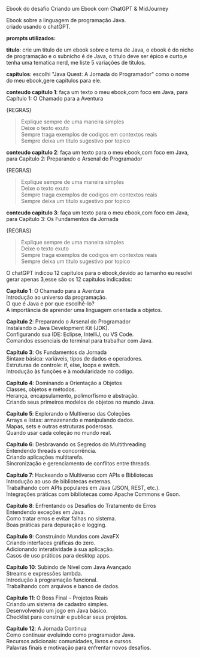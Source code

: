 Ebook do desafio  Criando um Ebook com ChatGPT & MidJourney

Ebook sobre a linguagem de programação Java.  
criado usando o chatGPT.  

**prompts utilizados:**

**titulo**: crie um titulo de um ebook sobre o tema de Java, o ebook é do nicho de programação e o subnicho é de Java, o titulo deve ser épico e curto,e tenha uma tematica nerd, me liste 5 variações de titulos.

**capitulos**: escolhi "Java Quest: A Jornada do Programador" como o nome do meu ebook,gere capitulos para ele.

**conteudo capitulo 1**: faça um texto o meu ebook,com foco em Java, para Capítulo 1: O Chamado para a Aventura

{REGRAS}
>Explique sempre de uma maneira simples  
>Deixe o texto exuto  
>Sempre traga exemplos de codigos em contextos reais  
>Sempre deixa um titulo sugestivo por topico  

**conteudo capitulo 2**: faça um texto para o meu ebook,com foco em Java, para Capítulo 2: Preparando o Arsenal do Programador

{REGRAS}
>Explique sempre de uma maneira simples  
>Deixe o texto exuto  
>Sempre traga exemplos de codigos em contextos reais  
>Sempre deixa um titulo sugestivo por topico  

**conteudo capitulo 3**: faça um texto para o meu ebook,com foco em Java, para Capítulo 3: Os Fundamentos da Jornada

{REGRAS}
>Explique sempre de uma maneira simples  
>Deixe o texto exuto  
>Sempre traga exemplos de codigos em contextos reais  
>Sempre deixa um titulo sugestivo por topico  


O chatGPT indicou 12 capitulos para o ebook,devido ao tamanho eu resolvi gerar apenas 3,esse são os 12 capitulos indicados:


**Capítulo 1**: O Chamado para a Aventura  
Introdução ao universo da programação.  
O que é Java e por que escolhê-lo?  
A importância de aprender uma linguagem orientada a objetos.  

**Capítulo 2**: Preparando o Arsenal do Programador  
Instalando o Java Development Kit (JDK).  
Configurando sua IDE: Eclipse, IntelliJ, ou VS Code.  
Comandos essenciais do terminal para trabalhar com Java.  

**Capítulo 3**: Os Fundamentos da Jornada  
Sintaxe básica: variáveis, tipos de dados e operadores.  
Estruturas de controle: if, else, loops e switch.  
Introdução às funções e à modularidade no código.  

**Capítulo 4**: Dominando a Orientação a Objetos  
Classes, objetos e métodos.  
Herança, encapsulamento, polimorfismo e abstração.  
Criando seus primeiros modelos de objetos no mundo Java.  

**Capítulo 5**: Explorando o Multiverso das Coleções  
Arrays e listas: armazenando e manipulando dados.  
Mapas, sets e outras estruturas poderosas.  
Quando usar cada coleção no mundo real.  

**Capítulo 6**: Desbravando os Segredos do Multithreading  
Entendendo threads e concorrência.  
Criando aplicações multitarefa.  
Sincronização e gerenciamento de conflitos entre threads.  

**Capítulo 7**: Hackeando o Multiverso com APIs e Bibliotecas  
Introdução ao uso de bibliotecas externas.  
Trabalhando com APIs populares em Java (JSON, REST, etc.).  
Integrações práticas com bibliotecas como Apache Commons e Gson.  

**Capítulo 8**: Enfrentando os Desafios do Tratamento de Erros  
Entendendo exceções em Java.  
Como tratar erros e evitar falhas no sistema.  
Boas práticas para depuração e logging.  

**Capítulo 9**: Construindo Mundos com JavaFX  
Criando interfaces gráficas do zero.  
Adicionando interatividade à sua aplicação.  
Casos de uso práticos para desktop apps.  

**Capítulo 10**: Subindo de Nível com Java Avançado  
Streams e expressões lambda.  
Introdução à programação funcional.  
Trabalhando com arquivos e banco de dados.  

**Capítulo 11**: O Boss Final – Projetos Reais  
Criando um sistema de cadastro simples.  
Desenvolvendo um jogo em Java básico.  
Checklist para construir e publicar seus projetos.  

**Capítulo 12**: A Jornada Continua  
Como continuar evoluindo como programador Java.  
Recursos adicionais: comunidades, livros e cursos.  
Palavras finais e motivação para enfrentar novos desafios.  
